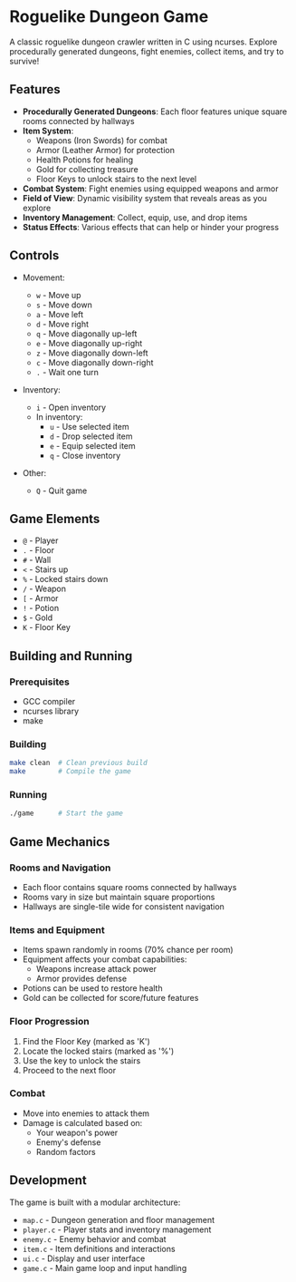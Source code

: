 # Roguelike Dungeon Game

A classic roguelike dungeon crawler written in C using ncurses. Explore procedurally generated dungeons, fight enemies, collect items, and try to survive!

## Features

- **Procedurally Generated Dungeons**: Each floor features unique square rooms connected by hallways
- **Item System**:
  - Weapons (Iron Swords) for combat
  - Armor (Leather Armor) for protection
  - Health Potions for healing
  - Gold for collecting treasure
  - Floor Keys to unlock stairs to the next level
- **Combat System**: Fight enemies using equipped weapons and armor
- **Field of View**: Dynamic visibility system that reveals areas as you explore
- **Inventory Management**: Collect, equip, use, and drop items
- **Status Effects**: Various effects that can help or hinder your progress

## Controls

- Movement:
  - `w` - Move up
  - `s` - Move down
  - `a` - Move left
  - `d` - Move right
  - `q` - Move diagonally up-left
  - `e` - Move diagonally up-right
  - `z` - Move diagonally down-left
  - `c` - Move diagonally down-right
  - `.` - Wait one turn

- Inventory:
  - `i` - Open inventory
  - In inventory:
    - `u` - Use selected item
    - `d` - Drop selected item
    - `e` - Equip selected item
    - `q` - Close inventory

- Other:
  - `Q` - Quit game

## Game Elements

- `@` - Player
- `.` - Floor
- `#` - Wall
- `<` - Stairs up
- `%` - Locked stairs down
- `/` - Weapon
- `[` - Armor
- `!` - Potion
- `$` - Gold
- `K` - Floor Key

## Building and Running

### Prerequisites

- GCC compiler
- ncurses library
- make

### Building

```bash
make clean  # Clean previous build
make        # Compile the game
```

### Running

```bash
./game      # Start the game
```

## Game Mechanics

### Rooms and Navigation
- Each floor contains square rooms connected by hallways
- Rooms vary in size but maintain square proportions
- Hallways are single-tile wide for consistent navigation

### Items and Equipment
- Items spawn randomly in rooms (70% chance per room)
- Equipment affects your combat capabilities:
  - Weapons increase attack power
  - Armor provides defense
- Potions can be used to restore health
- Gold can be collected for score/future features

### Floor Progression
1. Find the Floor Key (marked as 'K')
2. Locate the locked stairs (marked as '%')
3. Use the key to unlock the stairs
4. Proceed to the next floor

### Combat
- Move into enemies to attack them
- Damage is calculated based on:
  - Your weapon's power
  - Enemy's defense
  - Random factors

## Development

The game is built with a modular architecture:
- `map.c` - Dungeon generation and floor management
- `player.c` - Player stats and inventory management
- `enemy.c` - Enemy behavior and combat
- `item.c` - Item definitions and interactions
- `ui.c` - Display and user interface
- `game.c` - Main game loop and input handling 
